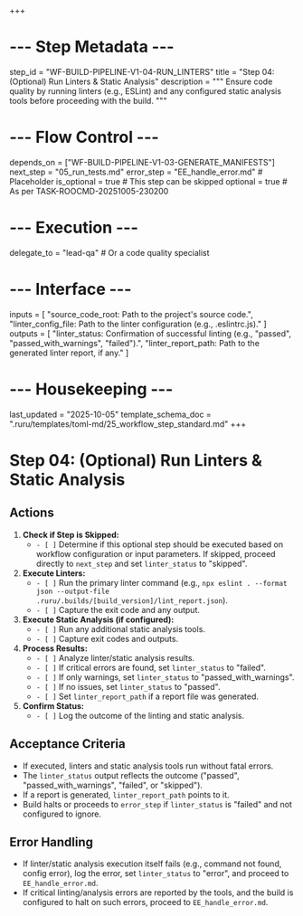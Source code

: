 +++
# --- Step Metadata ---
step_id = "WF-BUILD-PIPELINE-V1-04-RUN_LINTERS"
title = "Step 04: (Optional) Run Linters & Static Analysis"
description = """
Ensure code quality by running linters (e.g., ESLint) and any configured
static analysis tools before proceeding with the build.
"""

# --- Flow Control ---
depends_on = ["WF-BUILD-PIPELINE-V1-03-GENERATE_MANIFESTS"]
next_step = "05_run_tests.md"
error_step = "EE_handle_error.md" # Placeholder
is_optional = true # This step can be skipped
optional = true # As per TASK-ROOCMD-20251005-230200

# --- Execution ---
delegate_to = "lead-qa" # Or a code quality specialist

# --- Interface ---
inputs = [
    "source_code_root: Path to the project's source code.",
    "linter_config_file: Path to the linter configuration (e.g., .eslintrc.js)."
]
outputs = [
    "linter_status: Confirmation of successful linting (e.g., \"passed\", \"passed_with_warnings\", \"failed\").",
    "linter_report_path: Path to the generated linter report, if any."
]

# --- Housekeeping ---
last_updated = "2025-10-05"
template_schema_doc = ".ruru/templates/toml-md/25_workflow_step_standard.md"
+++

# Step 04: (Optional) Run Linters & Static Analysis

## Actions

1.  **Check if Step is Skipped:**
    *   `- [ ]` Determine if this optional step should be executed based on workflow configuration or input parameters. If skipped, proceed directly to `next_step` and set `linter_status` to "skipped".
2.  **Execute Linters:**
    *   `- [ ]` Run the primary linter command (e.g., `npx eslint . --format json --output-file .ruru/.builds/[build_version]/lint_report.json`).
    *   `- [ ]` Capture the exit code and any output.
3.  **Execute Static Analysis (if configured):**
    *   `- [ ]` Run any additional static analysis tools.
    *   `- [ ]` Capture exit codes and outputs.
4.  **Process Results:**
    *   `- [ ]` Analyze linter/static analysis results.
    *   `- [ ]` If critical errors are found, set `linter_status` to "failed".
    *   `- [ ]` If only warnings, set `linter_status` to "passed_with_warnings".
    *   `- [ ]` If no issues, set `linter_status` to "passed".
    *   `- [ ]` Set `linter_report_path` if a report file was generated.
5.  **Confirm Status:**
    *   `- [ ]` Log the outcome of the linting and static analysis.

## Acceptance Criteria

*   If executed, linters and static analysis tools run without fatal errors.
*   The `linter_status` output reflects the outcome ("passed", "passed_with_warnings", "failed", or "skipped").
*   If a report is generated, `linter_report_path` points to it.
*   Build halts or proceeds to `error_step` if `linter_status` is "failed" and not configured to ignore.

## Error Handling

*   If linter/static analysis execution itself fails (e.g., command not found, config error), log the error, set `linter_status` to "error", and proceed to `EE_handle_error.md`.
*   If critical linting/analysis errors are reported by the tools, and the build is configured to halt on such errors, proceed to `EE_handle_error.md`.